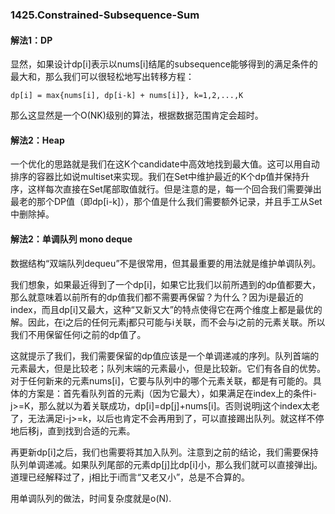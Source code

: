 ### 1425.Constrained-Subsequence-Sum

#### 解法1：DP
显然，如果设计dp[i]表示以nums[i]结尾的subsequence能够得到的满足条件的最大和，那么我们可以很轻松地写出转移方程：
```
dp[i] = max{nums[i], dp[i-k] + nums[i]}, k=1,2,...,K
```
那么这显然是一个O(NK)级别的算法，根据数据范围肯定会超时。

#### 解法2：Heap
一个优化的思路就是我们在这K个candidate中高效地找到最大值。这可以用自动排序的容器比如说multiset来实现。我们在Set中维护最近的K个dp值并保持升序，这样每次直接在Set尾部取值就行。但是注意的是，每一个回合我们需要弹出最老的那个DP值（即dp[i-k]），那个值是什么我们需要额外记录，并且手工从Set中删除掉。

#### 解法2：单调队列 mono deque
数据结构“双端队列dequeu”不是很常用，但其最重要的用法就是维护单调队列。

我们想象，如果最近得到了一个dp[i]，如果它比我们以前所遇到的dp值都要大，那么就意味着以前所有的dp值我们都不需要再保留？为什么？因为i是最近的index，而且dp[i]又最大，这种“又新又大”的特点使得它在两个维度上都是最优的解。因此，在i之后的任何元素j都只可能与i关联，而不会与i之前的元素关联。所以我们不用保留任何i之前的dp值了。

这就提示了我们，我们需要保留的dp值应该是一个单调递减的序列。队列首端的元素最大，但是比较老；队列末端的元素最小，但是比较新。它们有各自的优势。对于任何新来的元素nums[i]，它要与队列中的哪个元素关联，都是有可能的。具体的方案是：首先看队列首的元素j（因为它最大），如果满足在index上的条件i-j>=K，那么就以为着关联成功，dp[i]=dp[j]+nums[i]。否则说明j这个index太老了，无法满足i-j>=k，以后也肯定不会再用到了，可以直接踢出队列。就这样不停地后移j，直到找到合适的元素。

再更新dp[i]之后，我们也需要将其加入队列。注意到之前的结论，我们需要保持队列单调递减。如果队列尾部的元素dp[j]比dp[i]小，那么我们就可以直接弹出j。道理已经解释过了，j相比于i而言“又老又小”，总是不合算的。

用单调队列的做法，时间复杂度就是o(N).


